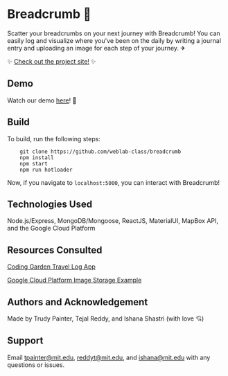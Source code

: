 # Breadcrumb 🍞

Scatter your breadcrumbs on your next journey with Breadcrumb! You can easily log and visualize where you've been on the daily by writing a journal entry and uploading an image for each step of your journey. ✈

:sparkles: [Check out the project site!](http://breadcrumb123.herokuapp.com/) :sparkles:

## Demo

Watch our demo [here](https://vimeo.com/504940062)! 👀

## Build

To build, run the following steps: </br>

```
    git clone https://github.com/weblab-class/breadcrumb
    npm install
    npm start
    npm run hotloader
```

Now, if you navigate to `localhost:5000`, you can interact with Breadcrumb!

## Technologies Used

Node.js/Express, MongoDB/Mongoose, ReactJS, MaterialUI, MapBox API, and the Google Cloud Platform

## Resources Consulted

[Coding Garden Travel Log App](https://www.youtube.com/watch?v=5pQsl9u_10M)

[Google Cloud Platform Image Storage Example](https://github.com/weblab-workshops/gcp-example)

## Authors and Acknowledgement

Made by Trudy Painter, Tejal Reddy, and Ishana Shastri (with love 💘)

## Support

Email tpainter@mit.edu, reddyt@mit.edu, and ishana@mit.edu with any questions or issues.
